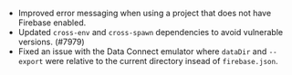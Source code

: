 - Improved error messaging when using a project that does not have Firebase enabled.
- Updated `cross-env` and `cross-spawn` dependencies to avoid vulnerable versions. (#7979)
- Fixed an issue with the Data Connect emulator where `dataDir` and `--export` were relative to the current directory insead of `firebase.json`.

